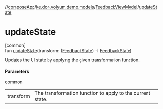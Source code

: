 //[composeApp](../../../index.md)/[ke.don.volyum.demo.models](../index.md)/[FeedbackViewModel](index.md)/[updateState](update-state.md)

# updateState

[common]\
fun [updateState](update-state.md)(transform: ([FeedbackState](../-feedback-state/index.md)) -&gt; [FeedbackState](../-feedback-state/index.md))

Updates the UI state by applying the given transformation function.

#### Parameters

common

| | |
|---|---|
| transform | The transformation function to apply to the current state. |